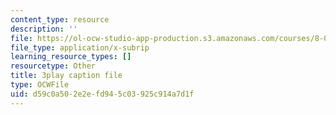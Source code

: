 ```yaml
---
content_type: resource
description: ''
file: https://ol-ocw-studio-app-production.s3.amazonaws.com/courses/8-01sc-classical-mechanics-fall-2016/d59c0a502e2efd945c03925c914a7d1f_5zXYEVWSIsg.srt
file_type: application/x-subrip
learning_resource_types: []
resourcetype: Other
title: 3play caption file
type: OCWFile
uid: d59c0a50-2e2e-fd94-5c03-925c914a7d1f
---
```

